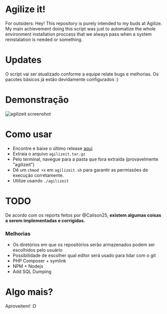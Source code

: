 # Agilize it!
For outsiders: Hey! This repository is purely intended to my buds at Agilize. My main achievement doing this script was just to automatize the whole environment installation proccess that we always pass when a system reinstalation is needed or something. 

# Updates
O script vai ser atualizado conforme a equipe relate bugs e melhorias. Os pacotes básicos já estão devidamente configurados :)

# Demonstração
![agilizeit screenshot](https://raw.githubusercontent.com/vaporwavie/agilizeit/master/agilizeit.png )

# Como usar
* Encontre e baixe o último release [aqui](https://github.com/vaporwavie/agilizeit/releases)
* Extraia o arquivo <code>agilizeit.tar.gz</code>
* Pelo terminal, navegue para a pasta que fora extraída (provavelmente "agilizeit")
* Dê um <code>chmod +x</code> em <code>agilizeit.sh</code> para garantir as permissões de execução corretamente.
* Utilize usando <code>./agilizeit</code>

# TODO

De acordo com os reports feitos por @Calison25, **existem algumas coisas a serem implementadas e corrigidas.**

### Melhorias
* Os diretórios em que os repositórios serão armazenados podem ser escolhidos pelo usuário
* Possibilidade de escolher qual editor será usado para lidar com o git
* PHP Composer + symlink 
* NPM + Nodejs
* Add SQL Dumping

# Algo mais?
Aproveitem! :D
